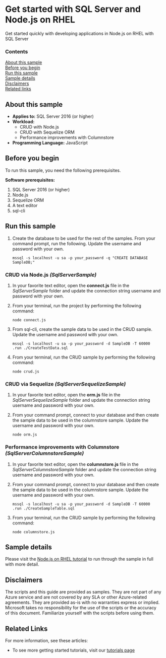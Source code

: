 # Get started with SQL Server and Node.js on RHEL

Get started quickly with developing applications in Node.js on RHEL with SQL Server


### Contents

[About this sample](#about-this-sample)<br/>
[Before you begin](#before-you-begin)<br/>
[Run this sample](#run-this-sample)<br/>
[Sample details](#sample-details)<br/>
[Disclaimers](#disclaimers)<br/>
[Related links](#related-links)<br/>


<a name=about-this-sample></a>

## About this sample

- **Applies to:** SQL Server 2016 (or higher) 
- **Workload:** 
    - CRUD with Node.js
    - CRUD with Sequelize ORM
    - Performance improvements with Columnstore
- **Programming Language:** JavaScript

<a name=before-you-begin></a>

## Before you begin

To run this sample, you need the following prerequisites. 

**Software prerequisites:**

1. SQL Server 2016 (or higher) 
2. Node.js
3. Sequelize ORM
4. A text editor
5. sql-cli

## Run this sample

1. Create the database to be used for the rest of the samples. From your command prompt, run the following. Update the username and password with your own. 

    ```
    mssql -s localhost -u sa -p your_password -q "CREATE DATABASE SampleDB;"
    ```

### CRUD via Node.js *(SqlServerSample)*
1. In your favorite text editor, open the **connect.js** file in the *SqlServerSample* folder and update the connection string username and password with your own. 

2. From your terminal, run the project by performing the following command: 

    ```
    node connect.js
    ```

3. From sql-cli, create the sample data to be used in the CRUD sample. Update the username and password with your own.

    ```
    mssql -s localhost -u sa -p your_password -d SampleDB -T 60000
    .run ./CreateTestData.sql
    ```

4. From your terminal, run the CRUD sample by performing the following command: 

    ```
    node crud.js
    ```

### CRUD via Sequelize *(SqlServerSequelizeSample)*
1. In your favorite text editor, open the **orm.js** file in the *SqlServerSequelizeSample* folder and update the connection string username and password with your own. 

2. From your command prompt, connect to your database and then create the sample data to be used in the columnstore sample. Update the username and password with your own. 

    ```
    node orm.js
    ```

### Performance improvements with Columnstore *(SqlServerColumnstoreSample)*
1. In your favorite text editor, open the **columnstore.js** file in the *SqlServerColumnstoreSample* folder and update the connection string username and password with your own. 

2. From your command prompt, connect to your database and then create the sample data to be used in the columnstore sample. Update the username and password with your own.

    ```
    mssql -s localhost -u sa -p your_password -d SampleDB -T 60000
    .run ./CreateSampleTable.sql
    ```

4. From your terminal, run the CRUD sample by performing the following command: 

    ```
    node columnstore.js
    ```

<a name=sample-details></a>

## Sample details

Please visit the [Node.js on RHEL tutorial](https://www.microsoft.com/en-us/sql-server/developer-get-started/node-rhel) to run through the sample in full with more detail.

<a name=disclaimers></a>

## Disclaimers
The scripts and this guide are provided as samples. They are not part of any Azure service and are not covered by any SLA or other Azure-related agreements. They are provided as-is with no warranties express or implied. Microsoft takes no responsibility for the use of the scripts or the accuracy of this document. Familiarize yourself with the scripts before using them.

<a name=related-links></a>

## Related Links

For more information, see these articles:
* To see more getting started tutorials, visit our [tutorials page](https://www.microsoft.com/en-us/sql-server/developer-get-started/)